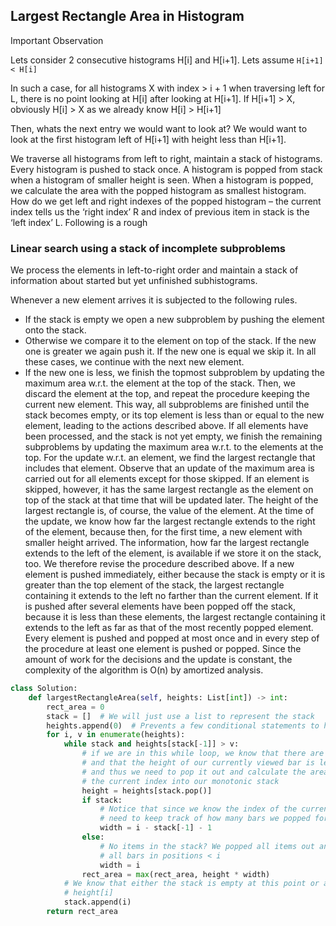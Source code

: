 ## Largest Rectangle Area in Histogram

Important Observation

Lets consider 2 consecutive histograms H[i] and H[i+1]. Lets assume `H[i+1] < H[i]`

In such a case, for all histograms X with index > i + 1 when traversing left for L, there is no point looking at H[i] after looking at H[i+1]. If H[i+1] > X, obviously H[i] > X as we already know H[i] > H[i+1]

Then, whats the next entry we would want to look at? We would want to look at the first histogram left of H[i+1] with height less than H[i+1].

We traverse all histograms from left to right, maintain a stack of histograms. Every histogram is pushed to stack once. A histogram is popped from stack when a histogram of smaller height is seen. When a histogram is popped, we calculate the area with the popped histogram as smallest histogram. How do we get left and right indexes of the popped histogram – the current index tells us the ‘right index’ R and index of previous item in stack is the ‘left index’ L. Following is a rough

### Linear search using a stack of incomplete subproblems

We process the elements in left-to-right order and maintain a stack of information about started but yet unfinished subhistograms. 

Whenever a new element arrives it is subjected to the following rules.

* If the stack is empty we open a new subproblem by pushing the element onto the stack. 
* Otherwise we compare it to the element on top of the stack. If the new one is greater we again push it. If the new one is equal we skip it. In all these cases, we continue with the next new element.
* If the new one is less, we finish the topmost subproblem by updating the maximum area w.r.t. the element at the top of the stack. Then, we discard the element at the top, and repeat the procedure keeping the current new element. This way, all subproblems are finished until the stack becomes empty, or its top element is less than or equal to the new element, leading to the actions described above. If all elements have been processed, and the stack is not yet empty, we finish the remaining subproblems by updating the maximum area w.r.t. to the elements at the top.
For the update w.r.t. an element, we find the largest rectangle that includes that element. Observe that an update of the maximum area is carried out for all elements except for those skipped. If an element is skipped, however, it has the same largest rectangle as the element on top of the stack at that time that will be updated later.
The height of the largest rectangle is, of course, the value of the element. At the time of the update, we know how far the largest rectangle extends to the right of the element, because then, for the first time, a new element with smaller height arrived. The information, how far the largest rectangle extends to the left of the element, is available if we store it on the stack, too.
We therefore revise the procedure described above. If a new element is pushed immediately, either because the stack is empty or it is greater than the top element of the stack, the largest rectangle containing it extends to the left no farther than the current element. If it is pushed after several elements have been popped off the stack, because it is less than these elements, the largest rectangle containing it extends to the left as far as that of the most recently popped element.
Every element is pushed and popped at most once and in every step of the procedure at least one element is pushed or popped. Since the amount of work for the decisions and the update is constant, the complexity of the algorithm is O(n) by amortized analysis.

```python
class Solution:
    def largestRectangleArea(self, heights: List[int]) -> int:
        rect_area = 0
        stack = []  # We will just use a list to represent the stack
        heights.append(0)  # Prevents a few conditional statements to handle the final case
        for i, v in enumerate(heights):
            while stack and heights[stack[-1]] > v:
                # if we are in this while loop, we know that there are currently items in the stack
                # and that the height of our currently viewed bar is less than the top item in the stack
                # and thus we need to pop it out and calculate the area of the bar before we can add
                # the current index into our monotonic stack
                height = heights[stack.pop()]
                if stack:
                    # Notice that since we know the index of the current bar, we don't actually
                    # need to keep track of how many bars we popped for the width
                    width = i - stack[-1] - 1
                else:
                    # No items in the stack? We popped all items out and thus the current bar <= to 
                    # all bars in positions < i
                    width = i
                rect_area = max(rect_area, height * width)
            # We know that either the stack is empty at this point or all items in the stack are <=
            # height[i]
            stack.append(i)
        return rect_area
```
